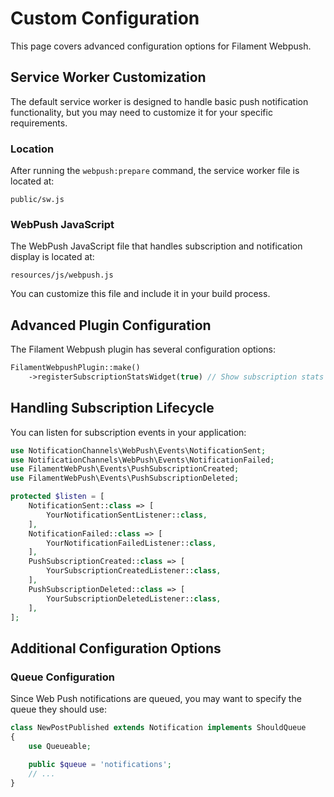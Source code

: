 # Custom Configuration

This page covers advanced configuration options for Filament Webpush.

## Service Worker Customization

The default service worker is designed to handle basic push notification functionality, but you may need to customize it for your specific requirements.

### Location

After running the `webpush:prepare` command, the service worker file is located at:

```
public/sw.js
```

### WebPush JavaScript

The WebPush JavaScript file that handles subscription and notification display is located at:

```
resources/js/webpush.js
```

You can customize this file and include it in your build process.

## Advanced Plugin Configuration

The Filament Webpush plugin has several configuration options:

```php
FilamentWebpushPlugin::make()
    ->registerSubscriptionStatsWidget(true) // Show subscription stats widget
```

## Handling Subscription Lifecycle

You can listen for subscription events in your application:

```php
use NotificationChannels\WebPush\Events\NotificationSent;
use NotificationChannels\WebPush\Events\NotificationFailed;
use FilamentWebPush\Events\PushSubscriptionCreated;
use FilamentWebPush\Events\PushSubscriptionDeleted;

protected $listen = [
    NotificationSent::class => [
        YourNotificationSentListener::class,
    ],
    NotificationFailed::class => [
        YourNotificationFailedListener::class,
    ],
    PushSubscriptionCreated::class => [
        YourSubscriptionCreatedListener::class,
    ],
    PushSubscriptionDeleted::class => [
        YourSubscriptionDeletedListener::class,
    ],
];
```

## Additional Configuration Options

### Queue Configuration

Since Web Push notifications are queued, you may want to specify the queue they should use:

```php
class NewPostPublished extends Notification implements ShouldQueue
{
    use Queueable;

    public $queue = 'notifications';
    // ...
}
```
